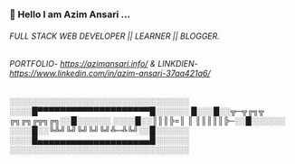 ### 👋 Hello I am Azim Ansari ...
###### FULL STACK WEB DEVELOPER || LEARNER || BLOGGER.
###### PORTFOLIO- https://azimansari.info/                  &                  LINKDIEN- https://www.linkedin.com/in/azim-ansari-37aa421a6/

░░░░░░░░░░░░░░░░░░░░░░░░░░░░░░░░
░░░░█▀▀▀▀▀▀▀▀▀▀▀▀▀▀▀▀▀▀▀▀█░░░░░░
█░░░█░░╦─╦╔╗╦ ╔╗╔╗╔╦╗╔╗░░█░░░░░░
░░░░█░░║║║╠=║ ║ ║║║║║╠─░░█░░░░░░
░░░░█░░╚╩╝╚╝╚╝╚╝╚╝╩─╩╚╝░░█░░░░░░
░░░░█▄▄▄▄▄▄▄▄▄▄▄▄▄▄▄▄▄▄▄▄█░░░░░░
░░░░░░░░░░░░░░░░░░░░░░░░░░░░░░░░
<!--
**azim-ansari-au9/azim-ansari-au9** is a ✨ _special_ ✨ repository because its `README.md` (this file) appears on your GitHub profile.

Here are some ideas to get you started:

- 🔭 I’m currently working on ...
- 🌱 I’m currently learning ...
- 👯 I’m looking to collaborate on ...
- 🤔 I’m looking for help with ...
- 💬 Ask me about ...
- 📫 How to reach me: ...
- 😄 Pronouns: ...
- ⚡ Fun fact: ...
-->
